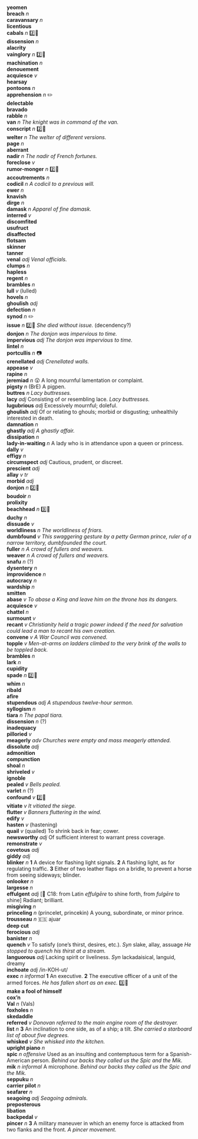 __yeomen__  
__breach__ _n_  
__caravansary__ _n_  
__licentious__  
__cabals__ _n_ :two::hammer:  
__dissension__ _n_  
__alacrity__  
__vainglory__ _n_ :two::hammer:  
__machination__ _n_  
__denouement__  
__acquiesce__ _v_  
__hearsay__  
__pontoons__ _n_  
__apprehension__ _n_ :pencil2:  
__delectable__  
__bravado__  
__rabble__ _n_  
__van__ _n_ _The knight was in command of the van._  
__conscript__ _n_ :two::hammer:  
__welter__ _n_ _The welter of different versions._  
__page__ _n_  
__aberrant__  
__nadir__ _n_ _The nadir of French fortunes._  
__foreclose__ _v_  
__rumor-monger__ _n_ :two::hammer:  
__accoutrements__ _n_  
__codicil__ _n_ _A codicil to a previous will._  
__ewer__ _n_  
__knavish__  
__dirge__ _n_  
__damask__ _n_ _Apparel of fine damask._  
__interred__ _v_  
__discomfited__  
__usufruct__  
__disaffected__  
__flotsam__  
__skinner__  
__tanner__  
__venal__ _adj_ _Venal officials._  
__clumps__ _n_  
__hapless__  
__regent__ _n_  
__brambles__ _n_  
__lull__ _v_ (lulled)  
__hovels__ _n_  
__ghoulish__ _adj_  
__defection__ _n_  
__synod__ _n_ :pencil2:  
__issue__ _n_ :two::hammer: _She died without issue._ (decendency?)  
__donjon__ _n_ _The donjon was impervious to time._  
__impervious__ _adj_ _The donjon was impervious to time._  
__lintel__ _n_  
__portcullis__ _n_ :camera:  
__crenellated__ _adj_ _Crenellated walls._  
__appease__ _v_  
__rapine__ _n_  
__jeremiad__ _n_ :astonished: A long mournful lamentation or complaint.  
__pigsty__ _n_ (BrE) A pigpen.  
__buttres__ _n_ _Lacy buttresses._  
__lacy__ _adj_ Consisting of or resembling lace. _Lacy buttresses._  
__lugubrious__ _adj_ Excessively mournful; doleful.  
__ghoulish__ _adj_ Of or relating to ghouls; morbid or disgusting; unhealthily interested in death.  
__damnation__ _n_  
__ghastly__ _adj_ _A ghastly affair._  
__dissipation__ _n_  
__lady-in-waiting__ _n_ A lady who is in attendance upon a queen or princess.  
__dally__ _v_  
__effigy__ _n_  
__circumspect__ _adj_ Cautious, prudent, or discreet.  
__prescient__ _adj_  
__allay__ _v tr_  
__morbid__ _adj_  
__donjon__ _n_ :two::hammer:  
__boudoir__ _n_  
__prolixity__  
__beachhead__ _n_ :three::hammer:  
__duchy__ _n_  
__dissuade__ _v_  
__worldliness__ _n_ _The worldliness of friars._  
__dumbfound__ _v_ _This swaggering gesture by a petty German prince, ruler of a narrow territory, dumbfounded the court._  
__fuller__ _n_ _A crowd of fullers and weavers._  
__weaver__ _n_ _A crowd of fullers and weavers._  
__snafu__ _n_ (?)  
__dysentery__ _n_  
__improvidence__ _n_  
__autocracy__ _n_  
__wardship__ _n_  
__smitten__  
__abase__ _v_ _To abase a King and leave him on the throne has its dangers._  
__acquiesce__ _v_  
__chattel__ _n_  
__surmount__ _v_  
__recant__ _v_ _Christianity held a tragic power indeed if the need for salvation could lead a man to recant his own creation._  
__convene__ _v_ _A War Council was convened._  
__topple__ _v_ _Men-at-arms on ladders climbed to the very brink of the walls to be toppled back._  
__brambles__ _n_  
__lark__ _n_  
__cupidity__  
__spade__ _n_ :two::hammer:  
__whim__ _n_  
__ribald__  
__afire__  
__stupendous__ _adj_ _A stupendous twelve-hour sermon._  
__syllogism__ _n_  
__tiara__ _n_ _The papal tiara._  
__dissension__ _n_ (?)  
__inadequacy__  
__pilloried__ _v_  
__meagerly__ _adv_ _Churches were empty and mass meagerly attended._  
__dissolute__ _adj_  
__admonition__  
__compunction__  
__shoal__ _n_  
__shriveled__ _v_  
__ignoble__  
__pealed__ _v_ _Bells pealed._  
__varlet__ _n_ (?)  
__confound__ _v_ :two::hammer:  
__vitiate__ _v_ _It vitiated the siege._  
__flutter__ _v_ _Banners fluttering in the wind._  
__edify__ _v_  
__hasten__ _v_ (hastening)  
__quail__ _v_ (quailed) To shrink back in fear; cower.  
__newsworthy__ _adj_ Of sufficient interest to warrant press coverage.  
__remonstrate__ _v_  
__covetous__ _adj_  
__giddy__ _adj_  
__blinker__ _n_ __1__ A device for flashing light signals. __2__ A flashing light, as for regulating traffic. __3__ Either of two leather flaps on a bridle, to prevent a horse from seeing sideways; blinder.  
__onlooker__ _n_  
__largesse__ _n_  
__effulgent__ _adj_ [:scroll: C18: from Latin _effulgēre_ to shine forth, from _fulgēre_ to shine] Radiant; brilliant.  
__misgiving__ _n_  
__princeling__ _n_ (princelet, princekin) A young, subordinate, or minor prince.  
__trousseau__ _n_ :es: ajuar  
__deep cut__  
__ferocious__ _adj_  
__banister__ _n_  
__quench__ _v_ To satisfy (one’s thirst, desires, etc.). _Syn_ slake, allay, assuage _He stopped to quench his thirst at a stream._  
__languorous__ _adj_ Lacking spirit or liveliness. _Syn_ lackadaisical, languid, dreamy  
__inchoate__ _adj_ /in-KOH-ut/  
__exec__ _n_ _informal_ __1__ An executive. __2__ The executive officer of a unit of the armed forces. _He has fallen short as an exec._ :three::hammer:  
__make a fool of himself__  
__cox’n__  
__Val__ _n_ (Vals)  
__foxholes__ _n_  
__skedaddle__  
__referred__ _v_ _Donovan referred to the main engine room of the destroyer._  
__list__ _n_ __3__ An inclination to one side, as of a ship; a tilt. _She carried a starboard list of about five degrees._  
__whisked__ _v_ _She whisked into the kitchen._  
__upright piano__ _n_  
__spic__ _n_ _offensive_ Used as an insulting and contemptuous term for a Spanish-American person. _Behind our backs they called us the Spic and the Mik._  
__mik__ _n_ _informal_ A microphone. _Behind our backs they called us the Spic and the Mik._  
__seppuku__ _n_  
__carrier pilot__ _n_  
__seafarer__ _n_  
__seagoing__ _adj_ _Seagoing admirals._  
__preposterous__  
__libation__  
__backpedal__ _v_  
__pincer__ _n_ __3__ A military maneuver in which an enemy force is attacked from two flanks and the front. _A pincer movement._  
